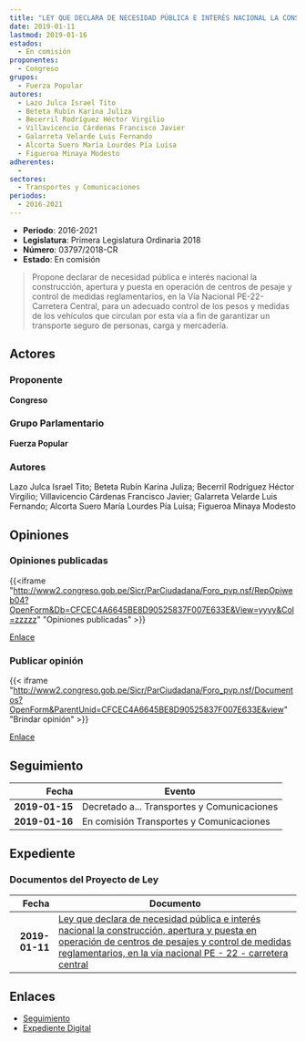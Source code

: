 ```yaml
---
title: "LEY QUE DECLARA DE NECESIDAD PÚBLICA E INTERÉS NACIONAL LA CONSTRUCCIÓN, APERTURA Y PUESTA EN OPERACIÓN DE CENTROS DE PESAJE Y CONTROL DE MEDIDAS REGLAMENTARIOS, EN LA VÍA NACIONAL PE-22-CARRETERA CENTRAL"
date: 2019-01-11
lastmod: 2019-01-16
estados: 
  - En comisión
proponentes: 
  - Congreso
grupos: 
  - Fuerza Popular
autores: 
  - Lazo Julca Israel Tito
  - Beteta Rubín Karina Juliza
  - Becerril Rodríguez Héctor Virgilio
  - Villavicencio Cárdenas Francisco Javier
  - Galarreta Velarde Luis Fernando
  - Alcorta Suero María Lourdes Pía Luisa
  - Figueroa Minaya Modesto
adherentes: 
  - 
sectores: 
  - Transportes y Comunicaciones
periodos: 
  - 2016-2021
---
```


- **Periodo**: 2016-2021
- **Legislatura**: Primera Legislatura Ordinaria 2018
- **Número**: 03797/2018-CR
- **Estado**: En comisión

> Propone declarar de necesidad pública e interés nacional la construcción, apertura y puesta en operación de centros de pesaje y control de medidas reglamentarios, en la Vía Nacional PE-22-Carretera Central, para un adecuado control de los pesos y medidas de los vehículos que circulan por esta vía a fin de garantizar un transporte seguro de personas, carga y mercadería.


## Actores

### Proponente

**Congreso**

### Grupo Parlamentario

**Fuerza Popular**

### Autores

Lazo Julca Israel Tito; Beteta Rubín Karina Juliza; Becerril Rodríguez Héctor Virgilio; Villavicencio Cárdenas Francisco Javier; Galarreta Velarde Luis Fernando; Alcorta Suero María Lourdes Pía Luisa; Figueroa Minaya Modesto


## Opiniones

### Opiniones publicadas

{{<iframe "http://www2.congreso.gob.pe/Sicr/ParCiudadana/Foro_pvp.nsf/RepOpiweb04?OpenForm&Db=CFCEC4A6645BE8D90525837F007E633E&View=yyyy&Col=zzzzz" "Opiniones publicadas" >}}

[Enlace](http://www2.congreso.gob.pe/Sicr/ParCiudadana/Foro_pvp.nsf/RepOpiweb04?OpenForm&Db=CFCEC4A6645BE8D90525837F007E633E&View=yyyy&Col=zzzzz)
### Publicar opinión

{{< iframe "http://www2.congreso.gob.pe/Sicr/ParCiudadana/Foro_pvp.nsf/Documentos?OpenForm&ParentUnid=CFCEC4A6645BE8D90525837F007E633E&view" "Brindar opinión" >}}

[Enlace](http://www2.congreso.gob.pe/Sicr/ParCiudadana/Foro_pvp.nsf/Documentos?OpenForm&ParentUnid=CFCEC4A6645BE8D90525837F007E633E&view)

## Seguimiento

| Fecha | Evento |
|------:|--------|
| **2019-01-15** | Decretado a... Transportes y Comunicaciones|
| **2019-01-16** | En comisión Transportes y Comunicaciones|


## Expediente


### Documentos del Proyecto de Ley

| Fecha | Documento |
|------:|--------|
| **2019-01-11** | [Ley que declara de necesidad pública e interés nacional la construcción, apertura y puesta en operación de centros de pesajes y control de medidas reglamentarios, en la vía nacional PE - 22 - carretera central](http://www.leyes.congreso.gob.pe/Documentos/2016_2021/Proyectos_de_Ley_y_de_Resoluciones_Legislativas/PL0379720190111..pdf) |

## Enlaces 

- [Seguimiento](http://www2.congreso.gob.pe/Sicr/TraDocEstProc/CLProLey2016.nsf/f7fff46988ca05b1052578e100829cc7/b1fbc482d9b67f750525837f007dcb20?OpenDocument)
- [Expediente Digital](http://www2.congreso.gob.pe/Sicr/TraDocEstProc/CLProLey2016.nsf/f7fff46988ca05b1052578e100829cc7/b1fbc482d9b67f750525837f007dcb20?OpenDocument&Click=05257FB7005EB655.eb71d0cf91d8294e05256cdf006b5706/$Body/0.1C6C)
